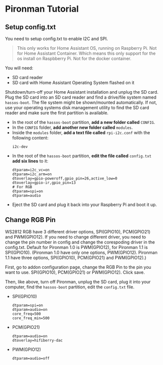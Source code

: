 # Pironman Tutorial

## Setup config.txt

You need to setup config.txt to enable I2C and SPI.

> This only works for Home Assistant OS, running on Raspberry Pi. Not for Home Assistant Container. Which means this only support for the os install on Raspbberry Pi. Not for the docker container.

You will need:

 - SD card reader
 - SD card with Home Assistant Operating System flashed on it

Shutdown/turn-off your Home Assistant installation and unplug the SD card. Plug the SD card into an SD card reader and find a drive/file system named `hassos-boot`. The file system might be shown/mounted automatically. If not, use your operating systems disk management utility to find the SD card reader and make sure the first partition is available.

 - In the root of the `hassos-boot` partition, **add a new folder called** `CONFIG`.
 - In the `CONFIG` folder, **add another new folder called** `modules`.
 - Inside the `modules` folder, **add a text file called** `rpi-i2c.conf` with the following content:
    ```
    i2c-dev
    ```
 - In the root of the `hassos-boot` partition, **edit the file called** `config.txt` **add six lines** to it:
    ```
    dtparam=i2c_vc=on
    dtparam=i2c_arm=on
    dtoverlay=gpio-poweroff,gpio_pin=26,active_low=0
    dtoverlay=gpio-ir,gpio_pin=13
    # For RGB
    dtparam=spi=on
    dtparam=audio
    ```
 - Eject the SD card and plug it back into your Raspberry Pi and boot it up.

## Change RGB Pin

WS2812 RGB have 3 different driver options, SPI(GPIO10), PCM(GPIO21) and PWM(GPIO12). If you need to change different driver, you need to change the pin number in config and change the corespoding driver in the config.txt. Default for Pironman 1.0 is PWM(GPIO12), for Pironman 1.1 is SPI(GPIO10). (Pironman 1.0 have only one options, PWM(GPIO12). Pironman 1.1 have three options, SPI(GPIO10), PCM(GPIO21) and PWM(GPIO12).)

First, go to addon configuration page, change the RGB Pin to the pin you want to use. SPI(GPIO10), PCM(GPIO21) or PWM(GPIO12). Click save.

Then, like above, turn off Pironman, unplug the SD card, plug it into your computer, find the `hassos-boot` partition, edit the `config.txt` file.

- SPI(GPIO10)
   ```
   dtparam=spi=on
   dtparam=audio=on
   core_freq=500
   core_freq_min=500
   ```
- PCM(GPIO21)
   ```
   dtparam=audio=on
   dtoverlay=hifiberry-dac
   ```
- PWM(GPIO12)
   ```
   dtparam=audio=off
   ```
